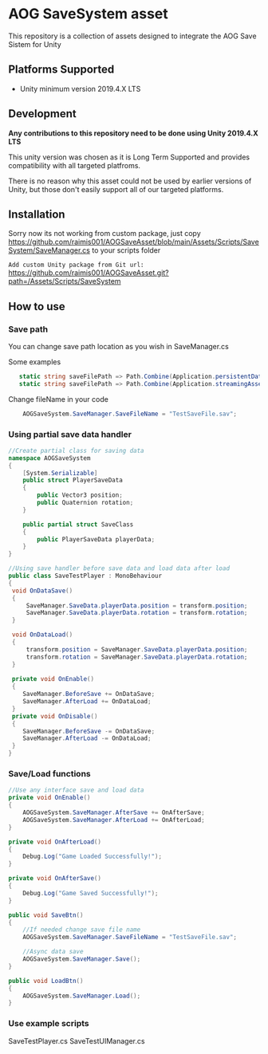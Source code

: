 # AOG SaveSystem asset

This repository is a collection of assets designed to integrate the AOG Save Sistem for Unity

## Platforms Supported
- Unity minimum version 2019.4.X LTS

## Development

**Any contributions to this repository need to be done using Unity 2019.4.X LTS**

This unity version was chosen as it is Long Term Supported and provides compatibility with all targeted platfroms.

There is no reason why this asset could not be used by earlier versions of Unity, but those don't easily support all of our targeted platforms.

## Installation

Sorry now its not working from custom package, just copy https://github.com/raimis001/AOGSaveAsset/blob/main/Assets/Scripts/SaveSystem/SaveManager.cs to your scripts folder

`Add custom Unity package from Git url:
`https://github.com/raimis001/AOGSaveAsset.git?path=/Assets/Scripts/SaveSystem


## How to use

### Save path

You can change save path location as you wish in SaveManager.cs

Some examples
```C#
   static string saveFilePath => Path.Combine(Application.persistentDataPath, SaveFileName);
   static string saveFilePath => Path.Combine(Application.streamingAssetsPath, SaveFileName);
```

Change fileName in your code

```C#
	AOGSaveSystem.SaveManager.SaveFileName = "TestSaveFile.sav";
```

### Using partial save data handler

```C#
//Create partial class for saving data
namespace AOGSaveSystem
{
    [System.Serializable]
    public struct PlayerSaveData
    {
        public Vector3 position;
        public Quaternion rotation;
    }

    public partial struct SaveClass
    {
        public PlayerSaveData playerData;
    }
}
```

```C#
//Using save handler before save data and load data after load 
public class SaveTestPlayer : MonoBehaviour
{
 void OnDataSave()
 {
     SaveManager.SaveData.playerData.position = transform.position;
     SaveManager.SaveData.playerData.rotation = transform.rotation;
 }

 void OnDataLoad()
 {
     transform.position = SaveManager.SaveData.playerData.position;
     transform.rotation = SaveManager.SaveData.playerData.rotation;
 }
 
 private void OnEnable()
 {
    SaveManager.BeforeSave += OnDataSave;
    SaveManager.AfterLoad += OnDataLoad;
 }
 private void OnDisable()
 {
    SaveManager.BeforeSave -= OnDataSave;
    SaveManager.AfterLoad -= OnDataLoad;
 }
}
```
### Save/Load functions

```C#
//Use any interface save and load data
private void OnEnable()
{
    AOGSaveSystem.SaveManager.AfterSave += OnAfterSave;
    AOGSaveSystem.SaveManager.AfterLoad += OnAfterLoad;
}

private void OnAfterLoad()
{
    Debug.Log("Game Loaded Successfully!");
}

private void OnAfterSave()
{
    Debug.Log("Game Saved Successfully!");
}

public void SaveBtn()
{
	//If needed change save file name
    AOGSaveSystem.SaveManager.SaveFileName = "TestSaveFile.sav";

	//Async data save
    AOGSaveSystem.SaveManager.Save();
}

public void LoadBtn()
{
    AOGSaveSystem.SaveManager.Load();
}

```


### Use example scripts

SaveTestPlayer.cs
SaveTestUIManager.cs


